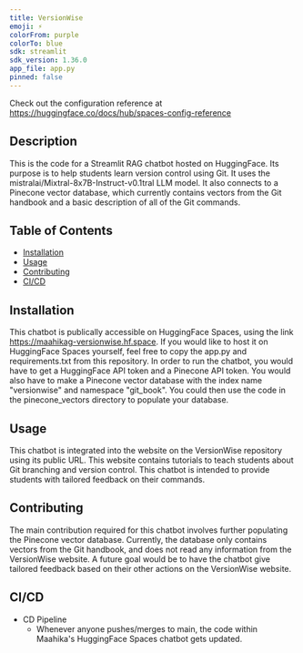 ```yaml
---
title: VersionWise
emoji: ⚡
colorFrom: purple
colorTo: blue
sdk: streamlit
sdk_version: 1.36.0
app_file: app.py
pinned: false
---
```


Check out the configuration reference at https://huggingface.co/docs/hub/spaces-config-reference

## Description
This is the code for a Streamlit RAG chatbot hosted on HuggingFace. Its purpose is to help students learn version control using Git.
It uses the mistralai/Mixtral-8x7B-Instruct-v0.1tral LLM model. 
It also connects to a Pinecone vector database, which currently contains vectors from the Git handbook and a basic description of all of the Git commands.

## Table of Contents
- [Installation](#installation)
- [Usage](#usage)
- [Contributing](#contributing)
- [CI/CD](#ci/cd)

## Installation
This chatbot is publically accessible on HuggingFace Spaces, using the link https://maahikag-versionwise.hf.space. 
If you would like to host it on HuggingFace Spaces yourself, feel free to copy the app.py and requirements.txt from this repository. 
In order to run the chatbot, you would have to get a HuggingFace API token and a Pinecone API token.
You would also have to make a Pinecone vector database with the index name "versionwise" and namespace "git_book". 
You could then use the code in the pinecone_vectors directory to populate your database. 

## Usage
This chatbot is integrated into the website on the VersionWise repository using its public URL. 
This website contains tutorials to teach students about Git branching and version control.
This chatbot is intended to provide students with tailored feedback on their commands. 

## Contributing
The main contribution required for this chatbot involves further populating the Pinecone vector database. 
Currently, the database only contains vectors from the Git handbook, and does not read any information from the VersionWise website. 
A future goal would be to have the chatbot give tailored feedback based on their other actions on the VersionWise website.

## CI/CD
- CD Pipeline
  - Whenever anyone pushes/merges to main, the code within Maahika's HuggingFace Spaces chatbot gets updated.
